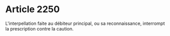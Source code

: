 # Article 2250

L'interpellation faite au débiteur principal, ou sa reconnaissance, interrompt la prescription contre la caution.